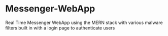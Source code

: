 # Messenger-WebApp
Real Time Messenger WebApp using the MERN stack with various malware filters built in with a login page to authenticate users
